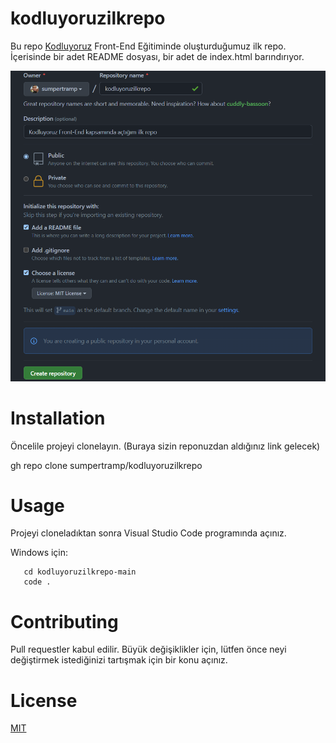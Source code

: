 # kodluyoruzilkrepo

Bu repo [Kodluyoruz](https://www.kodluyoruz.org/) Front-End Eğitiminde oluşturduğumuz ilk repo. İçerisinde bir adet
README dosyası, bir adet de index.html barındırıyor.

![](https://github.com/sumpertramp/kodluyoruzilkrepo/blob/main/Kodluyoruzilkrepo.PNG)

# Installation 

Öncelile projeyi clonelayın. (Buraya sizin reponuzdan aldığınız link gelecek)

gh repo clone sumpertramp/kodluyoruzilkrepo

# Usage 

Projeyi cloneladıktan sonra Visual Studio Code programında açınız.

Windows için:

```cd desktop
   cd kodluyoruzilkrepo-main
   code .
```

# Contributing

Pull requestler kabul edilir. Büyük değişiklikler için, lütfen önce neyi değiştirmek istediğinizi tartışmak için bir konu açınız.

# License

[MIT](https://choosealicense.com/licenses/mit/)




